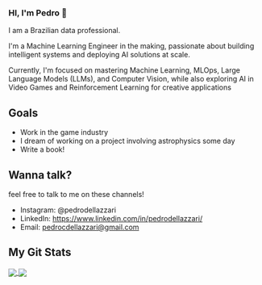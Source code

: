 ### HI, I'm Pedro :vulcan_salute:

I am a Brazilian data professional.

I'm a Machine Learning Engineer in the making, passionate about building intelligent systems and deploying AI solutions at scale.

Currently, I'm focused on mastering Machine Learning, MLOps, Large Language Models (LLMs), and Computer Vision, while also exploring AI in Video Games and Reinforcement Learning for creative applications

## Goals
- Work in the game industry
- I dream of working on a project involving astrophysics some day 
- Write a book!

## Wanna talk?
feel free to talk to me on these channels!
- Instagram: @pedrodellazzari
- LinkedIn: https://www.linkedin.com/in/pedrodellazzari/
- Email: pedrocdellazzari@gmail.com

## My Git Stats

<a href="https://github.com/anuraghazra/github-readme-stats">
  <img align="center" src="https://github-readme-stats.vercel.app/api?username=Pedro-Dellazzari&show_icons=true&theme=dracula" />
</a>
<a href="https://github.com/anuraghazra/convoychat">
  <img align="center" src="https://github-readme-stats.vercel.app/api/top-langs/?username=Pedro-Dellazzari&layout=compact&theme=dracula" />
</a>


